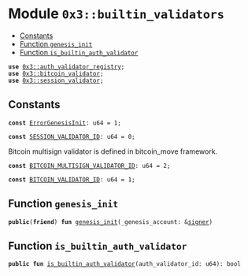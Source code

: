 
<a name="0x3_builtin_validators"></a>

# Module `0x3::builtin_validators`



-  [Constants](#@Constants_0)
-  [Function `genesis_init`](#0x3_builtin_validators_genesis_init)
-  [Function `is_builtin_auth_validator`](#0x3_builtin_validators_is_builtin_auth_validator)


<pre><code><b>use</b> <a href="auth_validator_registry.md#0x3_auth_validator_registry">0x3::auth_validator_registry</a>;
<b>use</b> <a href="bitcoin_validator.md#0x3_bitcoin_validator">0x3::bitcoin_validator</a>;
<b>use</b> <a href="session_validator.md#0x3_session_validator">0x3::session_validator</a>;
</code></pre>



<a name="@Constants_0"></a>

## Constants


<a name="0x3_builtin_validators_ErrorGenesisInit"></a>



<pre><code><b>const</b> <a href="builtin_validators.md#0x3_builtin_validators_ErrorGenesisInit">ErrorGenesisInit</a>: u64 = 1;
</code></pre>



<a name="0x3_builtin_validators_SESSION_VALIDATOR_ID"></a>



<pre><code><b>const</b> <a href="builtin_validators.md#0x3_builtin_validators_SESSION_VALIDATOR_ID">SESSION_VALIDATOR_ID</a>: u64 = 0;
</code></pre>



<a name="0x3_builtin_validators_BITCOIN_MULTISIGN_VALIDATOR_ID"></a>

Bitcoin multisign validator is defined in bitcoin_move framework.


<pre><code><b>const</b> <a href="builtin_validators.md#0x3_builtin_validators_BITCOIN_MULTISIGN_VALIDATOR_ID">BITCOIN_MULTISIGN_VALIDATOR_ID</a>: u64 = 2;
</code></pre>



<a name="0x3_builtin_validators_BITCOIN_VALIDATOR_ID"></a>



<pre><code><b>const</b> <a href="builtin_validators.md#0x3_builtin_validators_BITCOIN_VALIDATOR_ID">BITCOIN_VALIDATOR_ID</a>: u64 = 1;
</code></pre>



<a name="0x3_builtin_validators_genesis_init"></a>

## Function `genesis_init`



<pre><code><b>public</b>(<b>friend</b>) <b>fun</b> <a href="builtin_validators.md#0x3_builtin_validators_genesis_init">genesis_init</a>(_genesis_account: &<a href="">signer</a>)
</code></pre>



<a name="0x3_builtin_validators_is_builtin_auth_validator"></a>

## Function `is_builtin_auth_validator`



<pre><code><b>public</b> <b>fun</b> <a href="builtin_validators.md#0x3_builtin_validators_is_builtin_auth_validator">is_builtin_auth_validator</a>(auth_validator_id: u64): bool
</code></pre>

